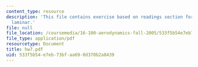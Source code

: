 ```yaml
---
content_type: resource
description: 'This file contains exercise based on readings section for boundary layers:
  laminar.'
file: null
file_location: /coursemedia/16-100-aerodynamics-fall-2005/533f5b54e7eb73bfaa690d370b2a8439_hw7.pdf
file_type: application/pdf
resourcetype: Document
title: hw7.pdf
uid: 533f5b54-e7eb-73bf-aa69-0d370b2a8439
---
```

